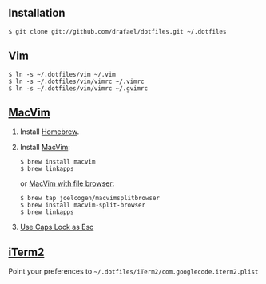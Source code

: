 ## Installation

`$ git clone git://github.com/drafael/dotfiles.git ~/.dotfiles`

## Vim

```
$ ln -s ~/.dotfiles/vim ~/.vim
$ ln -s ~/.dotfiles/vim/vimrc ~/.vimrc
$ ln -s ~/.dotfiles/vim/vimrc ~/.gvimrc
```

## [MacVim](https://code.google.com/p/macvim/)

1.  Install [Homebrew](http://brew.sh).

2.  Install [MacVim](https://code.google.com/p/macvim/):

    ```
    $ brew install macvim
    $ brew linkapps
    ```

    or [MacVim with file browser](https://github.com/joelcogen/homebrew-macvimsplitbrowser):

    ```
    $ brew tap joelcogen/macvimsplitbrowser
    $ brew install macvim-split-browser
    $ brew linkapps
    ```

3.  [Use Caps Lock as Esc](http://stackoverflow.com/questions/127591/using-caps-lock-as-esc-in-mac-os-x)


## [iTerm2](http://iterm2.com)

Point your preferences to `~/.dotfiles/iTerm2/com.googlecode.iterm2.plist`


